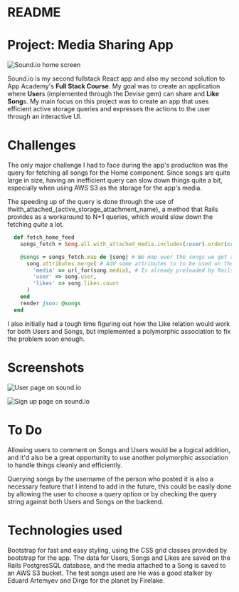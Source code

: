 # README

# Project: Media Sharing App

![Sound.io home screen](https://i.imgur.com/zIjgWvw.png)

Sound.io is my second fullstack React app and also my second solution to App Academy's **Full Stack Course**. My goal was to create an application where **User**s (implemented through the Devise gem) can share and **Like** **Song**s. My main focus on this project was to create an app that uses efficient active storage queries and expresses the actions to the user through an interactive UI.

# Challenges

The only major challenge I had to face during the app's production was the query for fetching all songs for the Home component. Since songs are quite large in size, having an inefficient query can slow down things quite a bit, especially when using AWS S3 as the storage for the app's media.

The speeding up of the query is done through the use of #with_attached_{active_storage_attachment_name}, a method that Rails provides as a workaround to N+1 queries, which would slow down the fetching *quite* a lot.

```ruby
  def fetch_home_feed
    songs_fetch = Song.all.with_attached_media.includes(:user).order(created_at: :desc) # We do the initial fetching

    @songs = songs_fetch.map do |song| # We map over the songs we get and,
      song.attributes.merge( # Add some attributes to to be used on the frontend
        'media' => url_for(song.media), # Is already preloaded by Rails thanks to #with_attached_media
        'user' => song.user,
        'likes' => song.likes.count
      )
    end
    render json: @songs
  end
```

I also initially had a tough time figuring out how the Like relation would work for both Users and Songs, but implemented a polymorphic association to fix the problem soon enough.

# Screenshots

![User page on sound.io](https://i.imgur.com/VXIpM5U.png)

![Sign up page on sound.io](https://i.imgur.com/VzSW620.png)

# To Do

Allowing users to comment on Songs and Users would be a logical addition, and it'd also be a great opportunity to use another polymorphic association to handle things cleanly and efficiently.

Querying songs by the username of the person who posted it is also a necessary feature that I intend to add in the future, this could be easily done by allowing the user to choose a query option or by checking the query string against both Users and Songs on the backend.

# Technologies used

Bootstrap for fast and easy styling, using the CSS grid classes provided by bootstrap for the app. The data for Users, Songs and Likes are saved on the Rails PostgresSQL database, and the media attached to a Song is saved to an AWS S3 bucket. 
The test songs used are He was a good stalker by Eduard Artemyev and Dirge for the planet by Firelake.


